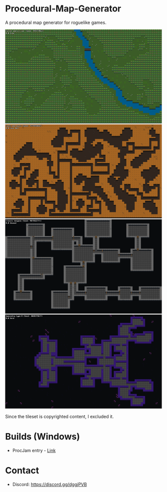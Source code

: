 # Procedural-Map-Generator
A procedural map generator for roguelike games.  

<img src="./Screenshots/Forest and a river.png" width="800">
<img src="./Screenshots/Caves and mazes.png" width="800">
<img src="./Screenshots/Classic dungeon.png" width="800">
<img src="./Screenshots/Spaceship A.png" width="800">

Since the tileset is copyrighted content, I excluded it.

# Builds (Windows)
* ProcJam entry - [Link](https://underww.itch.io/procedural-map-generator)

# Contact
* Discord: https://discord.gg/dggjPVB
